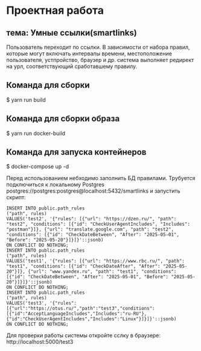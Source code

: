 # Проектная работа
## тема: Умные ссылки(smartlinks)
Пользователь переходит по ссылки. В зависимости от набора правил, которые могут включать интервалы времени, местоположение пользователя, устпройство, браузер и др. система выполняет редирект на урл, соответствующий  сработавшему правилу.

## Команда для сборки
$ yarn run build

## Команда для сборки образа 
$ yarn run docker-build

## Команда для запуска контейнеров 
$ docker-compose up -d


Перед использованием небходимо заполнить БД правилами. Трубуется подключиться к локальному Postgres 
postgres://postgres:postgres@localhost:5432/smartlinks
и запустить скрипт:

```
INSERT INTO public.path_rules
("path", rules)
VALUES('test2', '{"rules": [{"url": "https://dzen.ru/", "path": "test2", "conditions": [{"id": "CheckUserAgentIncludes", "Includes": "postman"}]}, {"url": "translate.google.com", "path": "test2", "conditions": [{"id": "CheckDateBetween", "After": "2025-05-01", "Before": "2025-05-20"}]}]}'::jsonb)
ON CONFLICT DO NOTHING;
INSERT INTO public.path_rules
("path", rules)
VALUES('test1', '{"rules": [{"url": "https://www.rbc.ru/", "path": "test1", "conditions": [{"id": "CheckDateAfter", "After": "2025-05-20"}]}, {"url": "www.yandex.ru", "path": "test1", "conditions": [{"id": "CheckDateBetween", "After": "2025-05-01", "Before": "2025-05-20"}]}]}'::jsonb)
ON CONFLICT DO NOTHING;
INSERT INTO public.path_rules
("path", rules)
VALUES('test3', '{"rules":[{"url":"https://otus.ru/","path":"test3","conditions":[{"id":"AcceptLanguageIncludes","Includes":"ru-RU"},{"id":"CheckUserAgentIncludes","Includes":"Linux"}]}]}'::jsonb)
ON CONFLICT DO NOTHING;
```

Для проверки работы системы откройте сслку в браузере:
http://localhost:5000/test3



